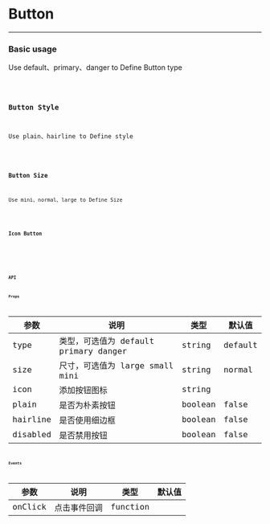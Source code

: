# Button

---

### Basic usage

Use default、primary、danger to Define Button type

<code hideActions='["CSB","EXTERNAL"]' src="./type.tsx" />

### Button Style

Use plain、hairline to Define style

<code hideActions='["CSB","EXTERNAL"]' src="./style.tsx" />

### Button Size

Use mini、normal、large to Define Size

<code hideActions='["CSB","EXTERNAL"]' src="./size.tsx" />

### Icon Button

<code hideActions='["CSB","EXTERNAL"]' src="./icon.tsx" />

<br/>

### API

#### Props

| 参数     | 说明                                  | 类型    | 默认值  |
| -------- | ------------------------------------- | ------- | ------- |
| type     | 类型，可选值为 default primary danger | string  | default |
| size     | 尺寸，可选值为 large small mini       | string  | normal  |
| icon     | 添加按钮图标                          | string  |         |
| plain    | 是否为朴素按钮                        | boolean | false   |
| hairline | 是否使用细边框                        | boolean | false   |
| disabled | 是否禁用按钮                          | boolean | false   |

#### Events

| 参数    | 说明         | 类型     | 默认值 |
| ------- | ------------ | -------- | ------ |
| onClick | 点击事件回调 | function |        |
